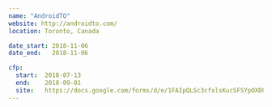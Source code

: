 ```yaml
---
name: "AndroidTO"
website: http://androidto.com/
location: Toronto, Canada

date_start: 2018-11-06
date_end:   2018-11-06

cfp:
  start:  2018-07-13
  end:    2018-09-01
  site:   https://docs.google.com/forms/d/e/1FAIpQLSc3cfxlsKucSFSYpOXD0KxufP0cZNMItwuDGy0O4w7T5tbYoQ/viewform
---
```


